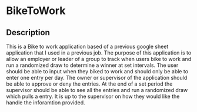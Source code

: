 # BikeToWork

## Description

This is a Bike to work application based of a previous google sheet application that I used in a previous job. The purpose of this application is to allow an employer or leader of a group to track when users bike to work and run a randomized draw to determine a winner at set intervals. The user should be able to input when they biked to work and should only be able to enter one entry per day. The owner or supervisor of the application should be able to approve or deny the entries. At the end of a set period the supervisor should be able to see all the entries and run a randomized draw which pulls a entry. It is up to the supervisor on how they would like the handle the inforamtion provided. 